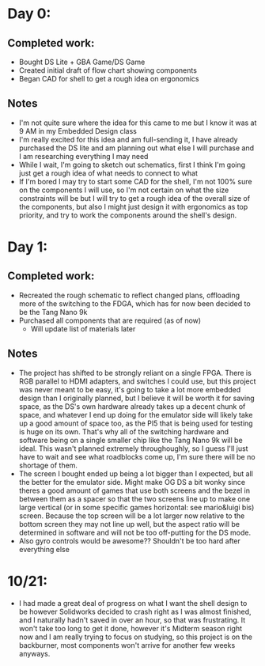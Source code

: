 # Day 0: 
## Completed work:
  - Bought DS Lite + GBA Game/DS Game
  - Created initial draft of flow chart showing components
  - Began CAD for shell to get a rough idea on ergonomics
## Notes
  - I'm not quite sure where the idea for this came to me but I know it was at 9 AM in my Embedded Design class
  - I'm really excited for this idea and am full-sending it, I have already purchased the DS lite and am planning out what else I will purchase and I am researching everything I may need
  - While I wait, I'm going to sketch out schematics, first I think I'm going just get a rough idea of what needs to connect to what
  - If I'm bored I may try to start some CAD for the shell, I'm not 100% sure on the components I will use, so I'm not certain on what the size constraints will be but I will try to get a rough idea of the overall size of the components, but also I might just design it with ergonomics as top priority, and try to work the components around the shell's design.
# Day 1: 
## Completed work:
  - Recreated the rough schematic to reflect changed plans, offloading more of the switching to the FDGA, which has for now been decided to be the Tang Nano 9k
  - Purchased all components that are required (as of now)
     - Will update list of materials later
## Notes
  - The project has shifted to be strongly reliant on a single FPGA. There is RGB parallel to HDMI adapters, and switches I could use, but this project was never meant to be easy, it's going to take a lot more embedded design than I originally planned, but I believe it will be worth it for saving space, as the DS's own hardware already takes up a decent chunk of space, and whatever I end up doing for the emulator side will likely take up a good amount of space too, as the PI5 that is being used for testing is huge on its own. That's why all of the switching hardware and software being on a single smaller chip like the Tang Nano 9k will be ideal. This wasn't planned extremely throughoughly, so I guess I'll just have to wait and see what roadblocks come up, I'm sure there will be no shortage of them.
  - The screen I bought ended up being a lot bigger than I expected, but all the better for the emulator side. Might make OG DS a bit wonky since theres a good amount of games that use both screens and the bezel in between them as a spacer so that the two screens line up to make one large vertical (or in some specific games horizontal: see mario&luigi bis) screen. Because the top screen will be a lot larger now relative to the bottom screen they may not line up well, but the aspect ratio will be determined in software and will not be too off-putting for the DS mode.
  - Also gyro controls would be awesome?? Shouldn't be too hard after everything else
# 10/21:
  - I had made a great deal of progress on what I want the shell design to be however Solidworks decided to crash right as I was almost finished, and I naturally hadn't saved in over an hour, so that was frustrating. It won't take too long to get it done, however it's Midterm season right now and I am really trying to focus on studying, so this project is on the backburner, most components won't arrive for another few weeks anyways.

